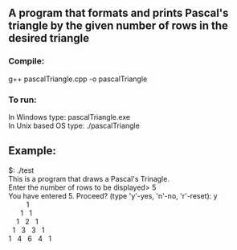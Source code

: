 ## A program that formats and prints Pascal's triangle by the given number of rows in the desired triangle

### Compile:
  g++ pascalTriangle.cpp -o pascalTriangle

### To run:
In Windows type: pascalTriangle.exe <br />
In Unix based OS type: ./pascalTriangle

## Example:
$: ./test <br />
This is a program that draws a Pascal's Trinagle. <br />
Enter the number of rows to be displayed> 5 <br />
You have entered 5. Proceed? (type 'y'-yes, 'n'-no, 'r'-reset): y <br />
&nbsp;&nbsp;&nbsp;&nbsp;&nbsp;&nbsp;&nbsp;&nbsp;&nbsp;1 <br />
&nbsp;&nbsp;&nbsp;&nbsp;&nbsp;&nbsp;1&nbsp;&nbsp;&nbsp;1 <br />
&nbsp;&nbsp;&nbsp;&nbsp;1&nbsp;&nbsp;&nbsp;2&nbsp;&nbsp;&nbsp;1 <br />
&nbsp;&nbsp;1&nbsp;&nbsp;&nbsp;3&nbsp;&nbsp;&nbsp;3&nbsp;&nbsp;&nbsp;1 <br />
1&nbsp;&nbsp;&nbsp;4&nbsp;&nbsp;&nbsp;6&nbsp;&nbsp;&nbsp;4&nbsp;&nbsp;&nbsp;1 <br />

